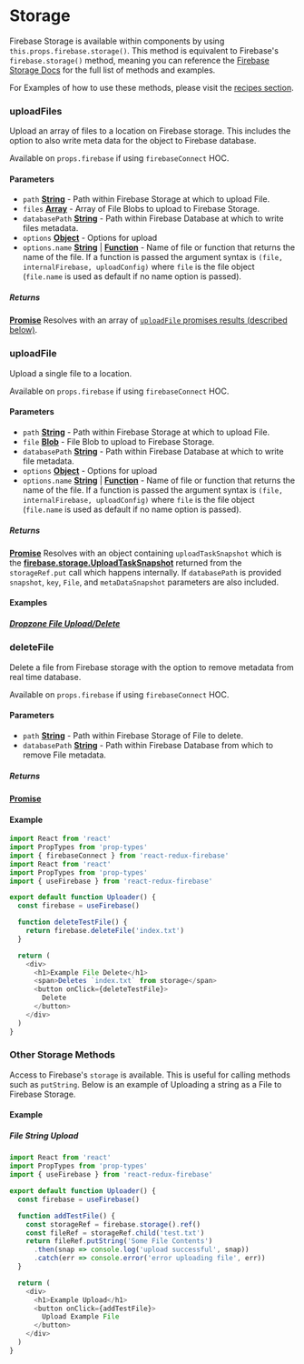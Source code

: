 # Storage

Firebase Storage is available within components by using `this.props.firebase.storage()`. This method is equivalent to Firebase's `firebase.storage()` method, meaning you can reference the [Firebase Storage Docs](https://firebase.google.com/docs/storage/web/upload-files) for the full list of methods and examples.

For Examples of how to use these methods, please visit the [recipes section](/docs/recipes).

### uploadFiles

Upload an array of files to a location on Firebase storage. This includes the option to also write meta data for the object to Firebase database.

Available on `props.firebase` if using `firebaseConnect` HOC.

#### Parameters
-   `path` [**String**][string-url] - Path within Firebase Storage at which to upload File.
-   `files` [**Array**][array-url] - Array of File Blobs to upload to Firebase Storage.
-   `databasePath` [**String**][string-url] - Path within Firebase Database at which to write files metadata.
-   `options` [**Object**][object-url] - Options for upload
-   `options.name` [**String**][string-url] | [**Function**][function-url] - Name of file or function that returns the name of the file. If a function is passed the argument syntax is `(file, internalFirebase, uploadConfig)` where `file` is the file object (`file.name` is used as default if no name option is passed).

##### Returns
[**Promise**][promise-url] Resolves with an array of [`uploadFile` promises results (described below)](#uploadFile).

### uploadFile

Upload a single file to a location.

Available on `props.firebase` if using `firebaseConnect` HOC.

#### Parameters
-   `path` [**String**][string-url] - Path within Firebase Storage at which to upload File.
-   `file` [**Blob**][blob-url] - File Blob to upload to Firebase Storage.
-   `databasePath` [**String**][string-url] - Path within Firebase Database at which to write file metadata.
-   `options` [**Object**][object-url] - Options for upload
-   `options.name` [**String**][string-url] | [**Function**][function-url] - Name of file or function that returns the name of the file. If a function is passed the argument syntax is `(file, internalFirebase, uploadConfig)` where `file` is the file object (`file.name` is used as default if no name option is passed).

##### Returns
[**Promise**][promise-url] Resolves with an object containing `uploadTaskSnapshot` which is the [**firebase.storage.UploadTaskSnapshot**][upload-task-snapshot-url] returned from the `storageRef.put` call which happens internally. If `databasePath` is provided `snapshot`, `key`, `File`, and `metaDataSnapshot` parameters are also included.

#### Examples

##### [Dropzone File Upload/Delete](/docs/recipes/upload.html#file-dragdrop-upload-with-delete)

### deleteFile

Delete a file from Firebase storage with the option to remove metadata from real time database.

Available on `props.firebase` if using `firebaseConnect` HOC.

#### Parameters
-   `path` [**String**][string-url] - Path within Firebase Storage of File to delete.
-   `databasePath` [**String**][string-url] - Path within Firebase Database from which to remove File metadata.

##### Returns
[**Promise**][promise-url]

#### Example

```javascript
import React from 'react'
import PropTypes from 'prop-types'
import { firebaseConnect } from 'react-redux-firebase'
import React from 'react'
import PropTypes from 'prop-types'
import { useFirebase } from 'react-redux-firebase'

export default function Uploader() {
  const firebase = useFirebase()

  function deleteTestFile() {
    return firebase.deleteFile('index.txt')
  }

  return (
    <div>
      <h1>Example File Delete</h1>
      <span>Deletes `index.txt` from storage</span>
      <button onClick={deleteTestFile}>
        Delete
      </button>
    </div>
  )
}
```

### Other Storage Methods

Access to Firebase's `storage` is available. This is useful for calling methods such as `putString`. Below is an example of Uploading a string as a File to Firebase Storage.

#### Example

##### File String Upload

```javascript
import React from 'react'
import PropTypes from 'prop-types'
import { useFirebase } from 'react-redux-firebase'

export default function Uploader() {
  const firebase = useFirebase()

  function addTestFile() {
    const storageRef = firebase.storage().ref()
    const fileRef = storageRef.child('test.txt')
    return fileRef.putString('Some File Contents')
      .then(snap => console.log('upload successful', snap))
      .catch(err => console.error('error uploading file', err))
  }

  return (
    <div>
      <h1>Example Upload</h1>
      <button onClick={addTestFile}>
        Upload Example File
      </button>
    </div>
  )
}
```

[promise-url]: https://developer.mozilla.org/en-US/docs/Web/JavaScript/Reference/Global_Objects/Promise
[string-url]: https://developer.mozilla.org/en-US/docs/Web/JavaScript/Reference/Global_Objects/String
[array-url]: https://developer.mozilla.org/en-US/docs/Web/JavaScript/Reference/Global_Objects/Array
[object-url]: https://developer.mozilla.org/en-US/docs/Web/JavaScript/Reference/Global_Objects/Object
[function-url]: https://developer.mozilla.org/en-US/docs/Web/JavaScript/Reference/Global_Objects/Function
[blob-url]: https://developer.mozilla.org/en-US/docs/Web/JavaScript/Reference/Global_Objects/Blob
[upload-task-snapshot-url]:https://firebase.google.com/docs/reference/js/firebase.storage.UploadTaskSnapshot
